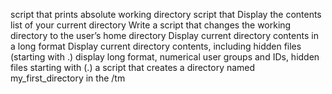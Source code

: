 script that prints absolute working directory
script that Display the contents list of your current directory
Write a script that changes the working directory to the user’s home directory
Display current directory contents in a long format
Display current directory contents, including hidden files (starting with .)
display long format, numerical user groups and IDs, hidden files starting with (.)
a script that creates a directory named my_first_directory in the /tm
